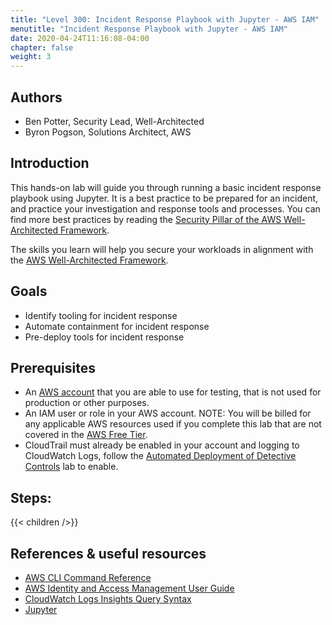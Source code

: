 ```yaml
---
title: "Level 300: Incident Response Playbook with Jupyter - AWS IAM"
menutitle: "Incident Response Playbook with Jupyter - AWS IAM"
date: 2020-04-24T11:16:08-04:00
chapter: false
weight: 3
---
```

## Authors

- Ben Potter, Security Lead, Well-Architected
- Byron Pogson, Solutions Architect, AWS

## Introduction

This hands-on lab will guide you through running a basic incident response playbook using Jupyter. It is a best practice to be prepared for an incident, and practice your investigation and response tools and processes. You can find more best practices by reading the [Security Pillar of the AWS Well-Architected Framework](https://wa.aws.amazon.com/wat.pillar.security.en.html).

The skills you learn will help you secure your workloads in alignment with the [AWS Well-Architected Framework](https://aws.amazon.com/architecture/well-architected/).

## Goals

* Identify tooling for incident response
* Automate containment for incident response
* Pre-deploy tools for incident response

## Prerequisites

* An [AWS account](https://portal.aws.amazon.com/gp/aws/developer/registration/index.html) that you are able to use for testing, that is not used for production or other purposes.
* An IAM user or role in your AWS account.
NOTE: You will be billed for any applicable AWS resources used if you complete this lab that are not covered in the [AWS Free Tier](https://aws.amazon.com/free/).
* CloudTrail must already be enabled in your account and logging to CloudWatch Logs, follow the [Automated Deployment of Detective Controls](../../200_Labs/200_Automated_Deployment_of_Detective_Controls/) lab to enable.

## Steps:
{{< children  />}}

## References & useful resources

* [AWS CLI Command Reference](https://docs.aws.amazon.com/cli/latest/reference/)
* [AWS Identity and Access Management User Guide](https://docs.aws.amazon.com/IAM/latest/UserGuide/introduction.html)
* [CloudWatch Logs Insights Query Syntax](https://docs.aws.amazon.com/AmazonCloudWatch/latest/logs/CWL_QuerySyntax.html)
* [Jupyter](https://jupyter.org/)
